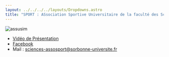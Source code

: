 ```yaml
---
layout: ../../../../layouts/Dropdowns.astro
title: "SPORT : ASsociation Sportive Universitaire de la faculté des Sciences et Ingénierie et de la faculté de Médecine (ASSU SIM)"
---
```

![assusim](/assets/assos/assusim.png)  
- [Vidéo de Présentation](https://www.youtube.com/watch?v=DP6MW5P1Yag)  
- [Facebook](https://www.facebook.com/AS.SorbonneU.Sces.Inge.Med/)  
- Mail : sciences-assosport@sorbonne-universite.fr